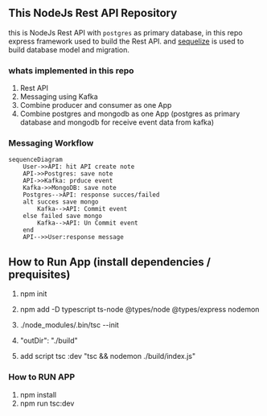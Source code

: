 ## This NodeJs Rest API Repository

this is NodeJs Rest API with `postgres` as primary database, in this repo express framework used to build the Rest API. and [sequelize](https://sequelize.org/docs/v6) is used to build database model and migration.

### whats implemented in this repo
1. Rest API
2. Messaging using Kafka
3. Combine producer and consumer as one App
4. Combine postgres and mongodb as one App (postgres as primary database and mongodb for receive event data from kafka)

### Messaging Workflow
```mermaid
sequenceDiagram
    User->>API: hit API create note
    API->>Postgres: save note
    API->>Kafka: prduce event
    Kafka->>MongoDB: save note 
    Postgres-->API: response succes/failed
    alt succes save mongo
        Kafka-->API: Commit event
    else failed save mongo
        Kafka-->API: Un Commit event
    end
    API-->>User:response message
```

## How to Run App (install dependencies / prequisites)
<!-- init project -->
1. npm init  
<!-- add dependecies -->
2. npm add -D typescript ts-node @types/node @types/express nodemon
<!-- add tsconfig -->
3. ./node_modules/.bin/tsc --init
<!-- tsconfig script must be uncomment -->
4. "outDir": "./build"
<!-- add script -->   
5. add script tsc :dev "tsc && nodemon ./build/index.js"

### How to RUN APP
1. npm install
2. npm run tsc:dev


